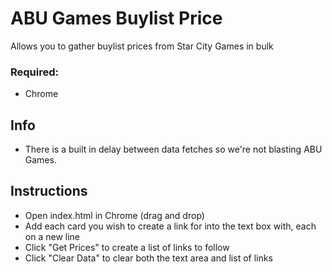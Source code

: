 #  ABU Games Buylist Price
Allows you to gather buylist prices from Star City Games in bulk

### Required:
* Chrome

## Info
* There is a built in delay between data fetches so we're not blasting ABU Games.

## Instructions
* Open index.html in Chrome (drag and drop)
* Add each card you wish to create a link for into the text box with, each on a new line
* Click "Get Prices" to create a list of links to follow
* Click "Clear Data" to clear both the text area and list of links
